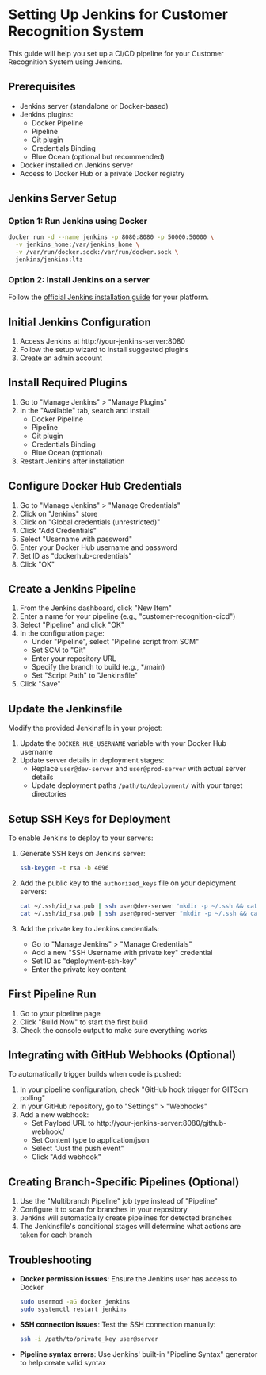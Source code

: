 # Setting Up Jenkins for Customer Recognition System

This guide will help you set up a CI/CD pipeline for your Customer Recognition System using Jenkins.

## Prerequisites

- Jenkins server (standalone or Docker-based)
- Jenkins plugins:
  - Docker Pipeline
  - Pipeline
  - Git plugin
  - Credentials Binding
  - Blue Ocean (optional but recommended)
- Docker installed on Jenkins server
- Access to Docker Hub or a private Docker registry

## Jenkins Server Setup

### Option 1: Run Jenkins using Docker

```bash
docker run -d --name jenkins -p 8080:8080 -p 50000:50000 \
  -v jenkins_home:/var/jenkins_home \
  -v /var/run/docker.sock:/var/run/docker.sock \
  jenkins/jenkins:lts
```

### Option 2: Install Jenkins on a server

Follow the [official Jenkins installation guide](https://www.jenkins.io/doc/book/installing/) for your platform.

## Initial Jenkins Configuration

1. Access Jenkins at http://your-jenkins-server:8080
2. Follow the setup wizard to install suggested plugins
3. Create an admin account

## Install Required Plugins

1. Go to "Manage Jenkins" > "Manage Plugins"
2. In the "Available" tab, search and install:
   - Docker Pipeline
   - Pipeline
   - Git plugin
   - Credentials Binding
   - Blue Ocean (optional)
3. Restart Jenkins after installation

## Configure Docker Hub Credentials

1. Go to "Manage Jenkins" > "Manage Credentials"
2. Click on "Jenkins" store
3. Click on "Global credentials (unrestricted)"
4. Click "Add Credentials" 
5. Select "Username with password"
6. Enter your Docker Hub username and password
7. Set ID as "dockerhub-credentials"
8. Click "OK"

## Create a Jenkins Pipeline

1. From the Jenkins dashboard, click "New Item"
2. Enter a name for your pipeline (e.g., "customer-recognition-cicd")
3. Select "Pipeline" and click "OK"
4. In the configuration page:
   - Under "Pipeline", select "Pipeline script from SCM"
   - Set SCM to "Git"
   - Enter your repository URL
   - Specify the branch to build (e.g., */main)
   - Set "Script Path" to "Jenkinsfile"
5. Click "Save"

## Update the Jenkinsfile

Modify the provided Jenkinsfile in your project:

1. Update the `DOCKER_HUB_USERNAME` variable with your Docker Hub username
2. Update server details in deployment stages:
   - Replace `user@dev-server` and `user@prod-server` with actual server details
   - Update deployment paths `/path/to/deployment/` with your target directories

## Setup SSH Keys for Deployment

To enable Jenkins to deploy to your servers:

1. Generate SSH keys on Jenkins server:
   ```bash
   ssh-keygen -t rsa -b 4096
   ```

2. Add the public key to the `authorized_keys` file on your deployment servers:
   ```bash
   cat ~/.ssh/id_rsa.pub | ssh user@dev-server "mkdir -p ~/.ssh && cat >> ~/.ssh/authorized_keys"
   cat ~/.ssh/id_rsa.pub | ssh user@prod-server "mkdir -p ~/.ssh && cat >> ~/.ssh/authorized_keys"
   ```

3. Add the private key to Jenkins credentials:
   - Go to "Manage Jenkins" > "Manage Credentials"
   - Add a new "SSH Username with private key" credential
   - Set ID as "deployment-ssh-key"
   - Enter the private key content

## First Pipeline Run

1. Go to your pipeline page
2. Click "Build Now" to start the first build
3. Check the console output to make sure everything works

## Integrating with GitHub Webhooks (Optional)

To automatically trigger builds when code is pushed:

1. In your pipeline configuration, check "GitHub hook trigger for GITScm polling"
2. In your GitHub repository, go to "Settings" > "Webhooks"
3. Add a new webhook:
   - Set Payload URL to http://your-jenkins-server:8080/github-webhook/
   - Set Content type to application/json
   - Select "Just the push event"
   - Click "Add webhook"

## Creating Branch-Specific Pipelines (Optional)

1. Use the "Multibranch Pipeline" job type instead of "Pipeline"
2. Configure it to scan for branches in your repository
3. Jenkins will automatically create pipelines for detected branches
4. The Jenkinsfile's conditional stages will determine what actions are taken for each branch

## Troubleshooting

- **Docker permission issues**: Ensure the Jenkins user has access to Docker
  ```bash
  sudo usermod -aG docker jenkins
  sudo systemctl restart jenkins
  ```

- **SSH connection issues**: Test the SSH connection manually:
  ```bash
  ssh -i /path/to/private_key user@server
  ```

- **Pipeline syntax errors**: Use Jenkins' built-in "Pipeline Syntax" generator to help create valid syntax 